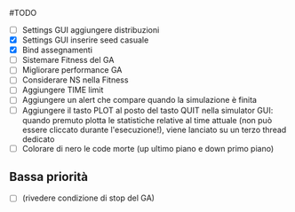 #TODO

- [ ] Settings GUI aggiungere distribuzioni
- [x] Settings GUI inserire seed casuale
- [x] Bind assegnamenti
- [ ] Sistemare Fitness del GA
- [ ] Migliorare performance GA
- [ ] Considerare NS nella Fitness
- [ ] Aggiungere TIME limit
- [ ] Aggiungere un alert che compare quando la simulazione è finita
- [ ] Aggiungere il tasto PLOT al posto del tasto QUIT nella simulator GUI: quando premuto plotta le statistiche relative al time attuale (non può essere cliccato durante l'esecuzione!), viene lanciato su un terzo thread dedicato
- [ ] Colorare di nero le code morte (up ultimo piano e down primo piano)

## Bassa priorità
- [ ] (rivedere condizione di stop del GA)